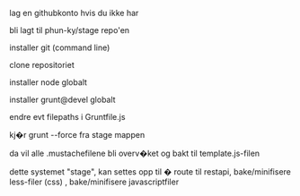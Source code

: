 lag en githubkonto hvis du ikke har

bli lagt til phun-ky/stage repo'en

installer git (command line)

clone repositoriet

installer node globalt

installer grunt@devel globalt

endre evt filepaths i Gruntfile.js

kj�r grunt --force fra stage mappen

da vil alle .mustachefilene bli overv�ket og bakt til template.js-filen 

dette systemet "stage", kan settes opp til � route til restapi, bake/minifisere less-filer (css) , bake/minifisere javascriptfiler

